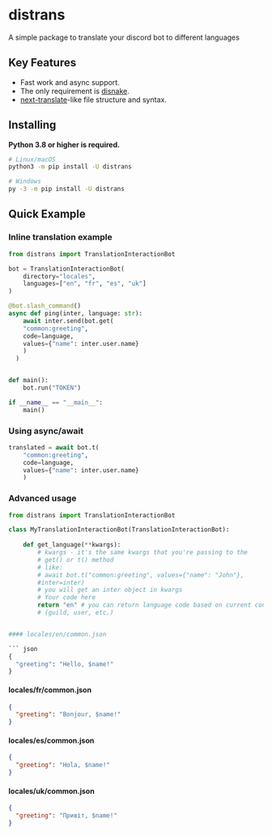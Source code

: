<!-- SPDX-License-Identifier: MIT -->

distrans
=======


A simple package to translate your discord bot to different
languages

Key Features
------------

- Fast work and async support.
- The only requirement is [disnake](https://github.com/DisnakeDev/disnake).
- [next-translate](https://github.com/aralroca/next-translate)-like file
  structure and syntax.

Installing
----------

**Python 3.8 or higher is required.**

``` sh
# Linux/macOS
python3 -m pip install -U distrans

# Windows
py -3 -m pip install -U distrans
```

Quick Example
-------------

### Inline translation example

``` py
from distrans import TranslationInteractionBot 

bot = TranslationInteractionBot(
    directory="locales",
    languages=["en", "fr", "es", "uk"]
)

@bot.slash_command()
async def ping(inter, language: str):
    await inter.send(bot.get(
    "common:greeting", 
    code=language, 
    values={"name": inter.user.name}
    )
  )


def main():
    bot.run("TOKEN")

if __name__ == "__main__":
    main()
```

### Using async/await

``` py
translated = await bot.t(
    "common:greeting", 
    code=language, 
    values={"name": inter.user.name}
    )
```


### Advanced usage
  
``` py
from distrans import TranslationInteractionBot

class MyTranslationInteractionBot(TranslationInteractionBot):
   
    def get_language(**kwargs):
        # kwargs - it's the same kwargs that you're passing to the
        # get() or t() method
        # like:
        # await bot.t("common:greeting", values={"name": "John"}, 
        #inter=inter)
        # you will get an inter object in kwargs
        # Your code here
        return "en" # you can return language code based on current context
        # (guild, user, etc.)


#### locales/en/common.json

``` json
{
  "greeting": "Hello, $name!"
}
```

#### locales/fr/common.json

``` json
{
  "greeting": "Bonjour, $name!"
}
```

#### locales/es/common.json

``` json
{
  "greeting": "Hola, $name!"
}
```

#### locales/uk/common.json

``` json
{
  "greeting": "Привіт, $name!"
}
```

